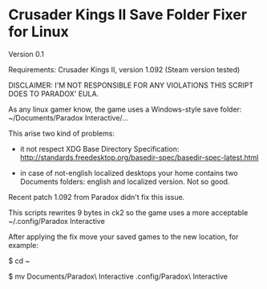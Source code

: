 Crusader Kings II Save Folder Fixer for Linux
=============================================

Version 0.1

Requirements: Crusader Kings II, version 1.092 (Steam version tested)

DISCLAIMER: I'M NOT RESPONSIBLE FOR ANY VIOLATIONS THIS SCRIPT DOES TO PARADOX' EULA.

As any linux gamer know, the game uses a Windows-style save folder:
~/Documents/Paradox Interactive/...

This arise two kind of problems:

 - it not respect XDG Base Directory Specification:
   http://standards.freedesktop.org/basedir-spec/basedir-spec-latest.html

 - in case of not-english localized desktops your home contains two Documents
   folders: english and localized version. Not so good.

Recent patch 1.092 from Paradox didn't fix this issue.

This scripts rewrites 9 bytes in ck2 so the game uses a more acceptable
~/.config/Paradox Interactive

After applying the fix move your saved games to the new location,
for example:

$ cd ~

$ mv Documents/Paradox\ Interactive .config/Paradox\ Interactive